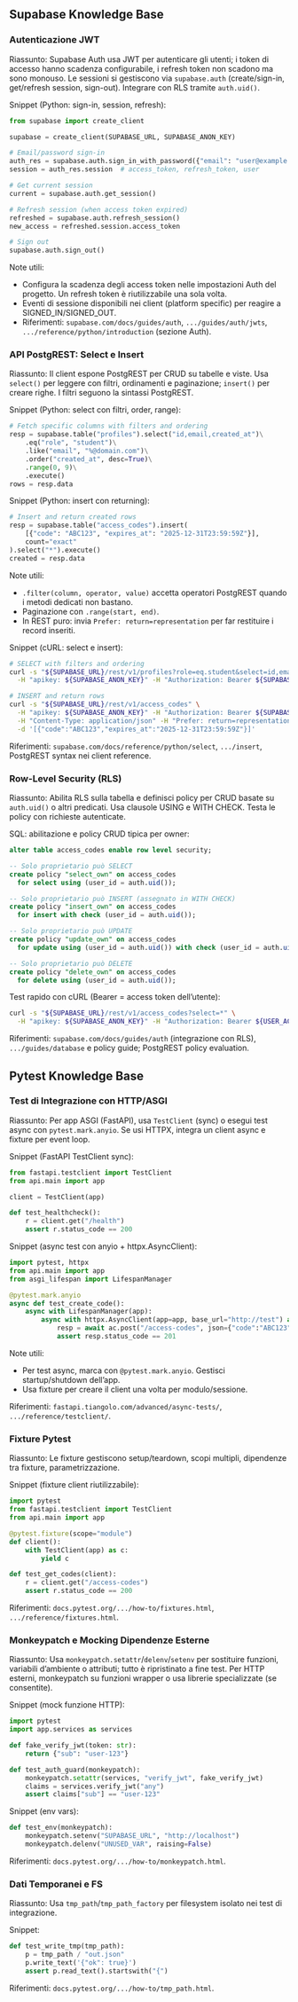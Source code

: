 ## Supabase Knowledge Base

### Autenticazione JWT
Riassunto: Supabase Auth usa JWT per autenticare gli utenti; i token di accesso hanno scadenza configurabile, i refresh token non scadono ma sono monouso. Le sessioni si gestiscono via `supabase.auth` (create/sign-in, get/refresh session, sign-out). Integrare con RLS tramite `auth.uid()`.

Snippet (Python: sign-in, session, refresh):
```python
from supabase import create_client

supabase = create_client(SUPABASE_URL, SUPABASE_ANON_KEY)

# Email/password sign-in
auth_res = supabase.auth.sign_in_with_password({"email": "user@example.com", "password": "secret"})
session = auth_res.session  # access_token, refresh_token, user

# Get current session
current = supabase.auth.get_session()

# Refresh session (when access token expired)
refreshed = supabase.auth.refresh_session()
new_access = refreshed.session.access_token

# Sign out
supabase.auth.sign_out()
```

Note utili:
- Configura la scadenza degli access token nelle impostazioni Auth del progetto. Un refresh token è riutilizzabile una sola volta.
- Eventi di sessione disponibili nei client (platform specific) per reagire a SIGNED_IN/SIGNED_OUT.
- Riferimenti: `supabase.com/docs/guides/auth`, `.../guides/auth/jwts`, `.../reference/python/introduction` (sezione Auth).
### API PostgREST: Select e Insert
Riassunto: Il client espone PostgREST per CRUD su tabelle e viste. Usa `select()` per leggere con filtri, ordinamenti e paginazione; `insert()` per creare righe. I filtri seguono la sintassi PostgREST.

Snippet (Python: select con filtri, order, range):
```python
# Fetch specific columns with filters and ordering
resp = supabase.table("profiles").select("id,email,created_at")\
    .eq("role", "student")\
    .like("email", "%@domain.com")\
    .order("created_at", desc=True)\
    .range(0, 9)\
    .execute()
rows = resp.data
```

Snippet (Python: insert con returning):
```python
# Insert and return created rows
resp = supabase.table("access_codes").insert(
    [{"code": "ABC123", "expires_at": "2025-12-31T23:59:59Z"}],
    count="exact"
).select("*").execute()
created = resp.data
```

Note utili:
- `.filter(column, operator, value)` accetta operatori PostgREST quando i metodi dedicati non bastano.
- Paginazione con `.range(start, end)`.
- In REST puro: invia `Prefer: return=representation` per far restituire i record inseriti.

Snippet (cURL: select e insert):
```bash
# SELECT with filters and ordering
curl -s "${SUPABASE_URL}/rest/v1/profiles?role=eq.student&select=id,email,created_at&order=created_at.desc&limit=10" \
  -H "apikey: ${SUPABASE_ANON_KEY}" -H "Authorization: Bearer ${SUPABASE_ANON_KEY}"

# INSERT and return rows
curl -s "${SUPABASE_URL}/rest/v1/access_codes" \
  -H "apikey: ${SUPABASE_ANON_KEY}" -H "Authorization: Bearer ${SUPABASE_ANON_KEY}" \
  -H "Content-Type: application/json" -H "Prefer: return=representation" \
  -d '[{"code":"ABC123","expires_at":"2025-12-31T23:59:59Z"}]'
```

Riferimenti: `supabase.com/docs/reference/python/select`, `.../insert`, PostgREST syntax nei client reference.
### Row-Level Security (RLS)
Riassunto: Abilita RLS sulla tabella e definisci policy per CRUD basate su `auth.uid()` o altri predicati. Usa clausole USING e WITH CHECK. Testa le policy con richieste autenticate.

SQL: abilitazione e policy CRUD tipica per owner:
```sql
alter table access_codes enable row level security;

-- Solo proprietario può SELECT
create policy "select_own" on access_codes
  for select using (user_id = auth.uid());

-- Solo proprietario può INSERT (assegnato in WITH CHECK)
create policy "insert_own" on access_codes
  for insert with check (user_id = auth.uid());

-- Solo proprietario può UPDATE
create policy "update_own" on access_codes
  for update using (user_id = auth.uid()) with check (user_id = auth.uid());

-- Solo proprietario può DELETE
create policy "delete_own" on access_codes
  for delete using (user_id = auth.uid());
```

Test rapido con cURL (Bearer = access token dell’utente):
```bash
curl -s "${SUPABASE_URL}/rest/v1/access_codes?select=*" \
  -H "apikey: ${SUPABASE_ANON_KEY}" -H "Authorization: Bearer ${USER_ACCESS_TOKEN}"
```

Riferimenti: `supabase.com/docs/guides/auth` (integrazione con RLS), `.../guides/database` e policy guide; PostgREST policy evaluation.
## Pytest Knowledge Base

### Test di Integrazione con HTTP/ASGI
Riassunto: Per app ASGI (FastAPI), usa `TestClient` (sync) o esegui test async con `pytest.mark.anyio`. Se usi HTTPX, integra un client async e fixture per event loop.

Snippet (FastAPI TestClient sync):
```python
from fastapi.testclient import TestClient
from api.main import app

client = TestClient(app)

def test_healthcheck():
    r = client.get("/health")
    assert r.status_code == 200
```

Snippet (async test con anyio + httpx.AsyncClient):
```python
import pytest, httpx
from api.main import app
from asgi_lifespan import LifespanManager

@pytest.mark.anyio
async def test_create_code():
    async with LifespanManager(app):
        async with httpx.AsyncClient(app=app, base_url="http://test") as ac:
            resp = await ac.post("/access-codes", json={"code":"ABC123"})
            assert resp.status_code == 201
```

Note utili:
- Per test async, marca con `@pytest.mark.anyio`. Gestisci startup/shutdown dell’app.
- Usa fixture per creare il client una volta per modulo/sessione.

Riferimenti: `fastapi.tiangolo.com/advanced/async-tests/`, `.../reference/testclient/`.
### Fixture Pytest
Riassunto: Le fixture gestiscono setup/teardown, scopi multipli, dipendenze tra fixture, parametrizzazione.

Snippet (fixture client riutilizzabile):
```python
import pytest
from fastapi.testclient import TestClient
from api.main import app

@pytest.fixture(scope="module")
def client():
    with TestClient(app) as c:
        yield c

def test_get_codes(client):
    r = client.get("/access-codes")
    assert r.status_code == 200
```

Riferimenti: `docs.pytest.org/.../how-to/fixtures.html`, `.../reference/fixtures.html`.
### Monkeypatch e Mocking Dipendenze Esterne
Riassunto: Usa `monkeypatch.setattr`/`delenv`/`setenv` per sostituire funzioni, variabili d’ambiente o attributi; tutto è ripristinato a fine test. Per HTTP esterni, monkeypatch su funzioni wrapper o usa librerie specializzate (se consentite).

Snippet (mock funzione HTTP):
```python
import pytest
import app.services as services

def fake_verify_jwt(token: str):
    return {"sub": "user-123"}

def test_auth_guard(monkeypatch):
    monkeypatch.setattr(services, "verify_jwt", fake_verify_jwt)
    claims = services.verify_jwt("any")
    assert claims["sub"] == "user-123"
```

Snippet (env vars):
```python
def test_env(monkeypatch):
    monkeypatch.setenv("SUPABASE_URL", "http://localhost")
    monkeypatch.delenv("UNUSED_VAR", raising=False)
```

Riferimenti: `docs.pytest.org/.../how-to/monkeypatch.html`.
### Dati Temporanei e FS
Riassunto: Usa `tmp_path`/`tmp_path_factory` per filesystem isolato nei test di integrazione.

Snippet:
```python
def test_write_tmp(tmp_path):
    p = tmp_path / "out.json"
    p.write_text('{"ok": true}')
    assert p.read_text().startswith("{")
```

Riferimenti: `docs.pytest.org/.../how-to/tmp_path.html`.
